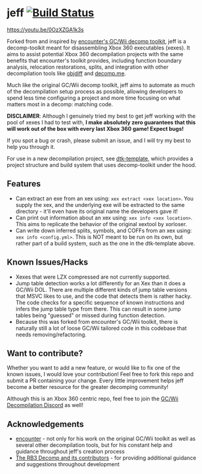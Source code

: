 # jeff [![Build Status]][actions]

[Build Status]: https://github.com/encounter/decomp-toolkit/actions/workflows/build.yml/badge.svg
[actions]: https://github.com/encounter/decomp-toolkit/actions

https://youtu.be/0OzXZGA1k3s

Forked from and inspired by [encounter's GC/Wii decomp toolkit](https://github.com/encounter/decomp-toolkit), jeff is 
a decomp-toolkit meant for disassembling Xbox 360 executables (xexes). It aims to assist potential Xbox 360 decompilation projects with
the same benefits that encounter's toolkit provides, including function boundary analysis, relocation restorations, splits, and integration
with other decompilation tools like [objdiff](https://github.com/encounter/objdiff) and
[decomp.me](https://decomp.me).

Much like the original GC/Wii decomp toolkit, jeff aims to automate as much of the decompilation setup process as possible,
allowing developers to spend less time configuring a project and more time focusing on what matters most in a decomp: matching code.

**DISCLAIMER**: Although I genuinely tried my best to get jeff working with the pool of xexes I had to test with,
**I make absolutely zero guarantees that this will work out of the box with every last Xbox 360 game! Expect bugs!**

If you spot a bug or crash, please submit an issue, and I will try my best to help you through it.

For use in a new decompilation project, see [dtk-template](https://github.com/encounter/dtk-template), which provides a
project structure and build system that uses decomp-toolkit under the hood.

## Features
- Can extract an exe from an xex using: `xex extract <xex location>`.
You supply the xex, and the underlying exe will be extracted to the same directory - it'll even have its original name the developers gave it!
- Can print out information about an xex using: `xex info <xex location>`.
This aims to replicate the behavior of the original xextool by xorloser.
- Can write down inferred splits, symbols, and COFFs from an xex using: `xex info <config.yml>`.
This is NOT meant to be run on its own, but rather part of a build system, such as the one in the dtk-template above.

## Known Issues/Hacks
- Xexes that were LZX compressed are not currently supported.
- Jump table detection works a lot differently for an Xex than it does a GC/Wii DOL.
There are multiple different kinds of jump table versions that MSVC likes to use, and the code that detects them is rather hacky.
The code checks for a specific sequence of known instructions and infers the jump table type from there.
This can result in some jump tables being "guessed" or missed during function detection.
- Because this was forked from encounter's GC/Wii toolkit, there is naturally still a lot of loose GC/Wii tailored code in this codebase that needs removing/refactoring.

## Want to contribute?
Whether you want to add a new feature, or would like to fix one of the known issues, I would love your contribution!
Feel free to fork this repo and submit a PR containing your change. Every little improvement helps jeff become a better resource for the greater decomping community!

Although this is an Xbox 360 centric repo, feel free to join the [GC/Wii Decompilation Discord](https://discord.gg/hKx3FJJgrV) as well!

## Acknowledgements
- [encounter](https://github.com/encounter) - not only for his work on the original GC/Wii toolkit as well as several other decompilation tools, but for his constant help and guidance throughout jeff's creation process
- [The RB3 Decomp and its contributors](https://github.com/DarkRTA/rb3) - for providing additional guidance and suggestions throughout development
